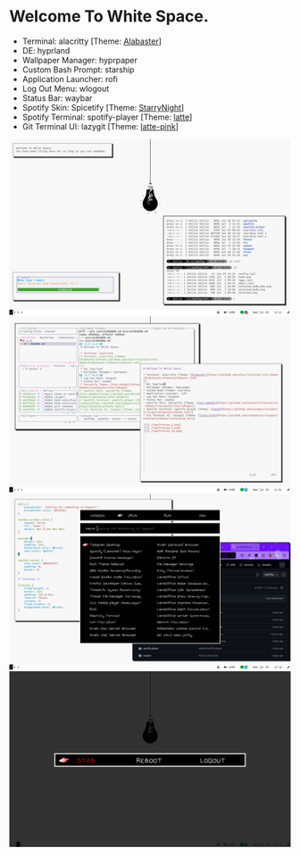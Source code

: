 # Welcome To White Space.

* Terminal: alacritty [Theme: [Alabaster](https://github.com/alacritty/alacritty-theme/blob/master/themes/alabaster.toml
)]
* DE: hyprland
* Wallpaper Manager: hyprpaper
* Custom Bash Prompt: starship
* Application Launcher: rofi
* Log Out Menu: wlogout
* Status Bar: waybar
* Spotify Skin: Spicetify [Theme: [StarryNight](https://github.com/spicetify/spicetify-themes/tree/master/StarryNight)]
* Spotify Terminal: spotify-player [Theme: [latte](https://github.com/catppuccin/spotify-player/blob/main/theme.toml)]
* Git Terminal UI: lazygit [Theme: [latte-pink](https://github.com/catppuccin/lazygit/blob/main/themes/latte/pink.yml)]

![](./img/Preview_8.png)
![](./img/Preview_9.png)
![](./img/Preview_10.png)
![](./img/Preview_11.png)
